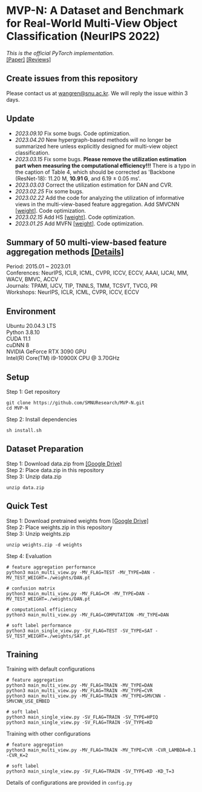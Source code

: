 # MVP-N: A Dataset and Benchmark for Real-World Multi-View Object Classification (NeurIPS 2022)
*This is the official PyTorch implementation.*  
[[Paper]](https://proceedings.neurips.cc/paper_files/paper/2022/file/819b8452be7d6af1351d4c4f9cbdbd9b-Paper-Datasets_and_Benchmarks.pdf) [[Reviews]](https://openreview.net/forum?id=HYELrdRdJI)
## Create issues from this repository
Please contact us at wangren@snu.ac.kr. We will reply the issue within 3 days.
## Update
- *2023.09.10* Fix some bugs. Code optimization.
- *2023.04.20* New hypergraph-based methods will no longer be summarized here unless explicitly designed for multi-view object classification.
- *2023.03.15* Fix some bugs. **Please remove the utilization estimation part when measuring the computational efficiency!!!** There is a typo in the caption of Table 4, which should be corrected as 'Backbone (ResNet-18): 11.20 M, **10.91 G**, and 6.19 ± 0.05 ms'.
- *2023.03.03* Correct the utilization estimation for DAN and CVR.
- *2023.02.25* Fix some bugs.
- *2023.02.22* Add the code for analyzing the utilization of informative views in the multi-view-based feature aggregation. Add SMVCNN [[weight]](https://drive.google.com/file/d/1-OzUCO9K_51wqCkL3Wdd3NXIv1HAYFmg/view?usp=share_link). Code optimization.
- *2023.02.15* Add HS [[weight]](https://drive.google.com/file/d/1JODvl0oC64aN2clTCErdQz4bnY4Av2wn/view?usp=share_link). Code optimization.
- *2023.01.25* Add MVFN [[weight]](https://drive.google.com/file/d/1tKUSXcMB5yNraFTm5bbx2__ygk9tbTIW/view?usp=share_link). Code optimization.
## Summary of 50 multi-view-based feature aggregation methods [[Details]](https://drive.google.com/file/d/1NryQBPcvdeOkwGXIsBlHqZ28J-fhrqPd/view?usp=share_link)  
Period: 2015.01 ~ 2023.01  
Conferences: NeurIPS, ICLR, ICML, CVPR, ICCV, ECCV, AAAI, IJCAI, MM, WACV, BMVC, ACCV  
Journals: TPAMI, IJCV, TIP, TNNLS, TMM, TCSVT, TVCG, PR  
Workshops: NeurIPS, ICLR, ICML, CVPR, ICCV, ECCV  
## Environment
Ubuntu 20.04.3 LTS  
Python 3.8.10  
CUDA 11.1  
cuDNN 8  
NVIDIA GeForce RTX 3090 GPU  
Intel(R) Core(TM) i9-10900X CPU @ 3.70GHz  
## Setup
Step 1: Get repository  
```
git clone https://github.com/SMNUResearch/MVP-N.git
cd MVP-N
```
Step 2: Install dependencies  
```
sh install.sh
```
## Dataset Preparation
Step 1: Download data.zip from [[Google Drive]](https://drive.google.com/uc?export=download&id=1rbjFXLtXGYSsgFN2r9AZtWxOVHGF5jAS)  
Step 2: Place data.zip in this repository  
Step 3: Unzip data.zip  
```
unzip data.zip
```
## Quick Test
Step 1: Download pretrained weights from [[Google Drive]](https://drive.google.com/uc?export=download&id=1_SroOiy6Y-7OND93WLoa25q6GWjSSsTP)  
Step 2: Place weights.zip in this repository  
Step 3: Unzip weights.zip  
```
unzip weights.zip -d weights
```
Step 4: Evaluation
```
# feature aggregation performance
python3 main_multi_view.py -MV_FLAG=TEST -MV_TYPE=DAN -MV_TEST_WEIGHT=./weights/DAN.pt

# confusion matrix
python3 main_multi_view.py -MV_FLAG=CM -MV_TYPE=DAN -MV_TEST_WEIGHT=./weights/DAN.pt

# computational efficiency
python3 main_multi_view.py -MV_FLAG=COMPUTATION -MV_TYPE=DAN

# soft label performance
python3 main_single_view.py -SV_FLAG=TEST -SV_TYPE=SAT -SV_TEST_WEIGHT=./weights/SAT.pt
```
## Training
Training with default configurations
```
# feature aggregation
python3 main_multi_view.py -MV_FLAG=TRAIN -MV_TYPE=DAN
python3 main_multi_view.py -MV_FLAG=TRAIN -MV_TYPE=CVR
python3 main_multi_view.py -MV_FLAG=TRAIN -MV_TYPE=SMVCNN -SMVCNN_USE_EMBED

# soft label
python3 main_single_view.py -SV_FLAG=TRAIN -SV_TYPE=HPIQ
python3 main_single_view.py -SV_FLAG=TRAIN -SV_TYPE=KD
```
Training with other configurations
```
# feature aggregation
python3 main_multi_view.py -MV_FLAG=TRAIN -MV_TYPE=CVR -CVR_LAMBDA=0.1 -CVR_K=2

# soft label
python3 main_single_view.py -SV_FLAG=TRAIN -SV_TYPE=KD -KD_T=3
```
Details of configurations are provided in `config.py`
